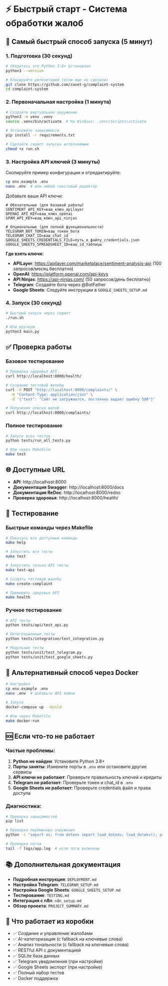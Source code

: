 # ⚡ Быстрый старт - Система обработки жалоб

## 🚀 Самый быстрый способ запуска (5 минут)

### 1. Подготовка (30 секунд)
```bash
# Убедитесь что Python 3.8+ установлен
python3 --version

# Клонируйте репозиторий (если еще не сделали)
git clone https://github.com/zavet-g/complaint-system
cd complaint-system
```

### 2. Первоначальная настройка (1 минута)
```bash
# Создайте виртуальное окружение
python3 -m venv .venv
source .venv/bin/activate  # На Windows: .venv\Scripts\activate

# Установите зависимости
pip install -r requirements.txt

# Сделайте скрипт запуска исполняемым
chmod +x run.sh
```

### 3. Настройка API ключей (3 минуты)
Скопируйте пример конфигурации и отредактируйте:

```bash
cp env.example .env
nano .env  # или любой текстовый редактор
```

Добавьте ваши API ключи:
```env
# Обязательные (для базовой работы)
SENTIMENT_API_KEY=ваш_ключ_apilayer
OPENAI_API_KEY=ваш_ключ_openai  
SPAM_API_KEY=ваш_ключ_api_ninjas

# Опциональные (для полной функциональности)
TELEGRAM_BOT_TOKEN=ваш_токен_бота
TELEGRAM_CHAT_ID=ваш_chat_id
GOOGLE_SHEETS_CREDENTIALS_FILE=путь_к_файлу_credentials.json
GOOGLE_SHEETS_SPREADSHEET_ID=ваш_id_таблицы
```

**Где взять ключи:**
- **APILayer**: https://apilayer.com/marketplace/sentiment-analysis-api (100 запросов/месяц бесплатно)
- **OpenAI**: https://platform.openai.com/api-keys
- **API Ninjas**: https://api-ninjas.com/ (50 запросов/день бесплатно)
- **Telegram**: Создайте бота через @BotFather
- **Google Sheets**: Следуйте инструкции в `GOOGLE_SHEETS_SETUP.md`

### 4. Запуск (30 секунд)
```bash
# Быстрый запуск через скрипт
./run.sh

# Или вручную
python3 main.py
```

## ✅ Проверка работы

### Базовое тестирование
```bash
# Проверка здоровья API
curl http://localhost:8000/health/

# Создание тестовой жалобы
curl -X POST "http://localhost:8000/complaints/" \
  -H "Content-Type: application/json" \
  -d '{"text": "Сайт не загружается, постоянно выдает ошибку 500"}'

# Получение списка жалоб
curl http://localhost:8000/complaints/
```

### Полное тестирование
```bash
# Запуск всех тестов
python tests/run_all_tests.py

# Или через Makefile
make test
```

## 🌐 Доступные URL

- **API**: http://localhost:8000
- **Документация Swagger**: http://localhost:8000/docs
- **Документация ReDoc**: http://localhost:8000/redoc
- **Проверка здоровья**: http://localhost:8000/health/

## 🧪 Тестирование

### Быстрые команды через Makefile
```bash
# Показать все доступные команды
make help

# Запустить все тесты
make test

# Запустить только API тесты
make test-api

# Создать тестовую жалобу
make create-complaint

# Проверить здоровье API
make health
```

### Ручное тестирование
```bash
# API тесты
python tests/api/test_api.py

# Интеграционные тесты
python tests/integration/test_integration.py

# Модульные тесты
python tests/unit/test_telegram.py
python tests/unit/test_google_sheets.py
```

## 🐳 Альтернативный способ через Docker

```bash
# Настройка
cp env.example .env
nano .env  # добавьте API ключи

# Запуск
docker-compose up --build

# Или через Makefile
make docker-run
```

## 🆘 Если что-то не работает

### Частые проблемы:
1. **Python не найден**: Установите Python 3.8+
2. **Порты заняты**: Измените порты в `.env` или остановите другие сервисы
3. **API ключи не работают**: Проверьте правильность ключей и кредиты
4. **Telegram не работает**: Проверьте токен и chat_id в `.env`
5. **Google Sheets не работает**: Проверьте credentials файл и права доступа

### Диагностика:
```bash
# Проверка зависимостей
pip list

# Проверка переменных окружения
python -c "import os; from dotenv import load_dotenv; load_dotenv(); print('API keys:', bool(os.getenv('OPENAI_API_KEY')))"

# Проверка логов
tail -f logs/app.log  # если логи включены
```

## 📚 Дополнительная документация

- **Подробная инструкция**: `DEPLOYMENT.md`
- **Настройка Telegram**: `TELEGRAM_SETUP.md`
- **Настройка Google Sheets**: `GOOGLE_SHEETS_SETUP.md`
- **Тестирование**: `TESTING.md`
- **Интеграция с n8n**: `n8n_setup.md`
- **Обзор проекта**: `PROJECT_SUMMARY.md`

## 🎯 Что работает из коробки

- ✅ Создание и управление жалобами
- ✅ AI-категоризация (с fallback на ключевые слова)
- ✅ Анализ тональности (с fallback на ключевые слова)
- ✅ RESTful API с документацией
- ✅ SQLite база данных
- ✅ Telegram уведомления (при настройке)
- ✅ Google Sheets экспорт (при настройке)
- ✅ Полный набор тестов
- ✅ Docker поддержка 